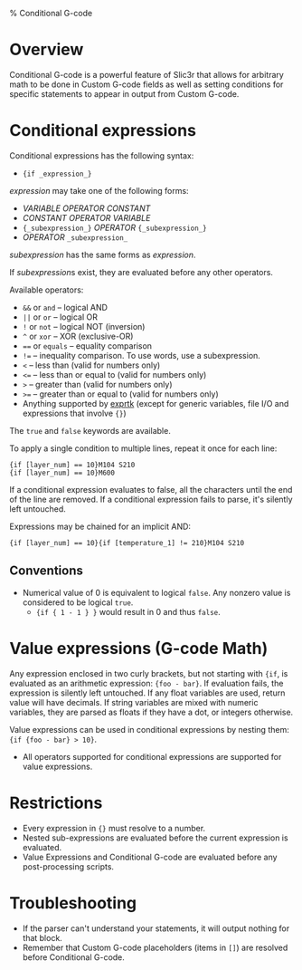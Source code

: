 % Conditional G-code

# Overview

Conditional G-code is a powerful feature of Slic3r that allows for arbitrary
math to be done in Custom G-code fields as well as setting conditions for
specific statements to appear in output from Custom G-code.

# Conditional expressions

Conditional expressions has the following syntax:

* `{if _expression_}`

_expression_ may take one of the following forms: 

* _VARIABLE_ _OPERATOR_ _CONSTANT_
* _CONSTANT_ _OPERATOR_ _VARIABLE_
* `{_subexpression_}` _OPERATOR_ `{_subexpression_}`
* _OPERATOR_ `_subexpression_`

_subexpression_ has the same forms as _expression_.

If *subexpression*s exist, they are evaluated before any other operators.

Available operators:

* `&&` or `and` &ndash; logical AND
* `||` or `or` &ndash; logical OR
* `!` or `not` &ndash; logical NOT (inversion)
* `^` or `xor` &ndash; XOR (exclusive-OR)
* `==` or `equals` &ndash; equality comparison
* `!=` &ndash; inequality comparison. To use words, use a subexpression.
* `<` &ndash; less than (valid for numbers only)
* `<=` &ndash; less than or equal to (valid for numbers only)
* `>` &ndash; greater than (valid for numbers only)
* `>=` &ndash; greater than or equal to (valid for numbers only)
* Anything supported by
  [exprtk](http://www.partow.net/programming/exprtk/index.html)
  (except for generic variables, file I/O and expressions that involve `{}`)

The `true` and `false` keywords are available.

To apply a single condition to multiple lines, repeat it once for each line:

````
{if [layer_num] == 10}M104 S210
{if [layer_num] == 10}M600
````

If a conditional expression evaluates to false, all the characters until the end
of the line are removed. If a conditional expression fails to parse, it's
silently left untouched.

Expressions may be chained for an implicit AND:

````
{if [layer_num] == 10}{if [temperature_1] != 210}M104 S210
````

## Conventions

* Numerical value of 0 is equivalent to logical `false`. Any nonzero value is
  considered to be logical `true`.
    * `{if { 1 - 1 } }` would result in 0 and thus `false`.

# Value expressions (G-code Math)

Any expression enclosed in two curly brackets, but not starting with `{if`,
is evaluated as an arithmetic expression: `{foo - bar}`. If evaluation fails,
the expression is silently left untouched. If any float variables are used,
return value will have decimals. If string variables are mixed with numeric
variables, they are parsed as floats if they have a dot, or integers otherwise.

Value expressions can be used in conditional expressions by nesting them:
`{if {foo - bar} > 10}`.

* All operators supported for conditional expressions are supported for value
  expressions.


# Restrictions

* Every expression in `{}` must resolve to a number.
* Nested sub-expressions are evaluated before the current expression is
  evaluated.
* Value Expressions and Conditional G-code are evaluated before any
  post-processing scripts.

# Troubleshooting

* If the parser can't understand your statements, it will output nothing for
  that block.
* Remember that Custom G-code placeholders (items in `[]`) are resolved before
  Conditional G-code.
